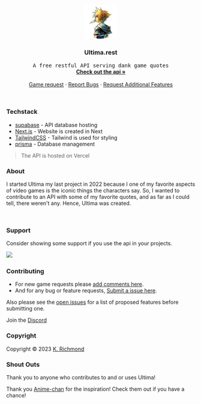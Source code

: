 <!-- PROJECT LOGO -->
<br />
<p align="center">
  <a href="https://github.com/0hundred0/ultima">
    <img src="/public/images/ultima_logo.png" alt="Logo" width="90" height="90">
  </a>

  <h3 align="center">Ultima.rest</h3>

  <p align="center">
    <samp>A free restful API serving dank game quotes</samp>
    <br />
    <a href="https://ultima.rest/"><strong>Check out the api »</strong></a>
    <br />
    <br />
    <a href="https://github.com/0hundred0/ultima-rest/discussions/1">Game request</a>
    ·
    <a href="https://github.com/0hundred0/ultima-rest/issues">Report Bugs</a>
    ·
    <a href="https://github.com/0hundred0/ultima-rest/issues">Request Additional Features</a>
  </p>
</p>

<br/>

### Techstack

- [supabase](https://supabase.com/) - API database hosting
- [Next.js](https://nextjs.org/) - Website is created in Next
- [TailwindCSS](https://tailwindcss.com/) - Tailwind is used for styling
- [prisma](https://www.prisma.io/) - Database management

> The API is hosted on Vercel
> <br/>
### About

I started Ultima my last project in 2022 because I one of my favorite aspects of video games is the iconic things the characters say. So, I wanted to contribute to an API with some of my favorite quotes, and as far as I could tell, there weren't any. Hence, Ultima was created.

<br/>

### Support

Consider showing some support if you use the api in your projects.

<a href="https://www.buymeacoffee.com/0hundred0">
	<img src="https://www.buymeacoffee.com/assets/img/guidelines/download-assets-sm-1.svg" height="35px"/>
</a>

<br/>

<!-- CONTRIBUTING -->

### Contributing

- For new game requests please [add comments here](https://github.com/0hundred0/ultima-rest/discussions/1).
- And for any bug or feature requests, [Submit a issue here](https://github.com/ultima-rest/ultima-rest/issues).

Also please see the [open issues](https://github.com/0hundred0/ultima-rest/issues) for a list of proposed features before submitting one.

Join the [Discord](https://discord.gg/Qs7qJY3z)
<br/>

<!-- LICENSE -->

### Copyright

Copyright © 2023 [K. Richmond](https://0hundred.dev)

### Shout Outs

Thank you to anyone who contributes to and or uses Ultima!

Thank you [Anime-chan](https://anime-chan.vercel.app) for the inspiration! Check them out if you have a chance!
